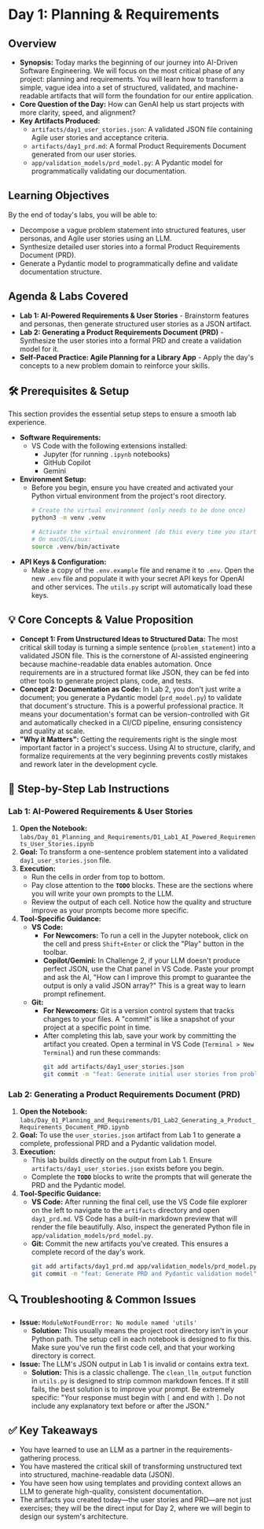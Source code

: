 # Day 1: Planning & Requirements

## Overview

  * **Synopsis:** Today marks the beginning of our journey into AI-Driven Software Engineering. We will focus on the most critical phase of any project: planning and requirements. You will learn how to transform a simple, vague idea into a set of structured, validated, and machine-readable artifacts that will form the foundation for our entire application.
  * **Core Question of the Day:** How can GenAI help us start projects with more clarity, speed, and alignment?
  * **Key Artifacts Produced:**
      * `artifacts/day1_user_stories.json`: A validated JSON file containing Agile user stories and acceptance criteria.
      * `artifacts/day1_prd.md`: A formal Product Requirements Document generated from our user stories.
      * `app/validation_models/prd_model.py`: A Pydantic model for programmatically validating our documentation.

## Learning Objectives

By the end of today's labs, you will be able to:

  * Decompose a vague problem statement into structured features, user personas, and Agile user stories using an LLM.
  * Synthesize detailed user stories into a formal Product Requirements Document (PRD).
  * Generate a Pydantic model to programmatically define and validate documentation structure.

## Agenda & Labs Covered

  * **Lab 1: AI-Powered Requirements & User Stories** - Brainstorm features and personas, then generate structured user stories as a JSON artifact.
  * **Lab 2: Generating a Product Requirements Document (PRD)** - Synthesize the user stories into a formal PRD and create a validation model for it.
  * **Self-Paced Practice: Agile Planning for a Library App** - Apply the day's concepts to a new problem domain to reinforce your skills.

## 🛠️ Prerequisites & Setup

This section provides the essential setup steps to ensure a smooth lab experience.

  * **Software Requirements:**
      * VS Code with the following extensions installed:
          * Jupyter (for running `.ipynb` notebooks)
          * GitHub Copilot
          * Gemini
  * **Environment Setup:**
      * Before you begin, ensure you have created and activated your Python virtual environment from the project's root directory.
        ```bash
        # Create the virtual environment (only needs to be done once)
        python3 -m venv .venv

        # Activate the virtual environment (do this every time you start a new terminal session)
        # On macOS/Linux:
        source .venv/bin/activate
        ```
  * **API Keys & Configuration:**
      * Make a copy of the `.env.example` file and rename it to `.env`. Open the new `.env` file and populate it with your secret API keys for OpenAI and other services. The `utils.py` script will automatically load these keys.

## 💡 Core Concepts & Value Proposition

  * **Concept 1: From Unstructured Ideas to Structured Data:** The most critical skill today is turning a simple sentence (`problem_statement`) into a validated JSON file. This is the cornerstone of AI-assisted engineering because machine-readable data enables automation. Once requirements are in a structured format like JSON, they can be fed into other tools to generate project plans, code, and tests.
  * **Concept 2: Documentation as Code:** In Lab 2, you don't just write a document; you generate a Pydantic model (`prd_model.py`) to validate that document's structure. This is a powerful professional practice. It means your documentation's format can be version-controlled with Git and automatically checked in a CI/CD pipeline, ensuring consistency and quality at scale.
  * **"Why it Matters":** Getting the requirements right is the single most important factor in a project's success. Using AI to structure, clarify, and formalize requirements at the very beginning prevents costly mistakes and rework later in the development cycle.

## 🚀 Step-by-Step Lab Instructions

### Lab 1: AI-Powered Requirements & User Stories

1.  **Open the Notebook:** `labs/Day_01_Planning_and_Requirements/D1_Lab1_AI_Powered_Requirements_User_Stories.ipynb`
2.  **Goal:** To transform a one-sentence problem statement into a validated `day1_user_stories.json` file.
3.  **Execution:**
      * Run the cells in order from top to bottom.
      * Pay close attention to the **`TODO`** blocks. These are the sections where you will write your own prompts to the LLM.
      * Review the output of each cell. Notice how the quality and structure improve as your prompts become more specific.
4.  **Tool-Specific Guidance:**
      * **VS Code:**
          * **For Newcomers:** To run a cell in the Jupyter notebook, click on the cell and press `Shift+Enter` or click the "Play" button in the toolbar.
          * **Copilot/Gemini:** In Challenge 2, if your LLM doesn't produce perfect JSON, use the Chat panel in VS Code. Paste your prompt and ask the AI, "How can I improve this prompt to guarantee the output is only a valid JSON array?" This is a great way to learn prompt refinement.
      * **Git:**
          * **For Newcomers:** Git is a version control system that tracks changes to your files. A "commit" is like a snapshot of your project at a specific point in time.
          * After completing this lab, save your work by committing the artifact you created. Open a terminal in VS Code (`Terminal > New Terminal`) and run these commands:
            ```bash
            git add artifacts/day1_user_stories.json
            git commit -m "feat: Generate initial user stories from problem statement"
            ```

### Lab 2: Generating a Product Requirements Document (PRD)

1.  **Open the Notebook:** `labs/Day_01_Planning_and_Requirements/D1_Lab2_Generating_a_Product_Requirements_Document_PRD.ipynb`
2.  **Goal:** To use the `user_stories.json` artifact from Lab 1 to generate a complete, professional PRD and a Pydantic validation model.
3.  **Execution:**
      * This lab builds directly on the output from Lab 1. Ensure `artifacts/day1_user_stories.json` exists before you begin.
      * Complete the **`TODO`** blocks to write the prompts that will generate the PRD and the Pydantic model.
4.  **Tool-Specific Guidance:**
      * **VS Code:** After running the final cell, use the VS Code file explorer on the left to navigate to the `artifacts` directory and open `day1_prd.md`. VS Code has a built-in markdown preview that will render the file beautifully. Also, inspect the generated Python file in `app/validation_models/prd_model.py`.
      * **Git:** Commit the new artifacts you've created. This ensures a complete record of the day's work.
        ```bash
        git add artifacts/day1_prd.md app/validation_models/prd_model.py
        git commit -m "feat: Generate PRD and Pydantic validation model"
        ```

## 🔍 Troubleshooting & Common Issues

  * **Issue:** `ModuleNotFoundError: No module named 'utils'`
      * **Solution:** This usually means the project root directory isn't in your Python path. The setup cell in each notebook is designed to fix this. Make sure you've run the first code cell, and that your working directory is correct.
  * **Issue:** The LLM's JSON output in Lab 1 is invalid or contains extra text.
      * **Solution:** This is a classic challenge. The `clean_llm_output` function in `utils.py` is designed to strip common markdown fences. If it still fails, the best solution is to improve your prompt. Be extremely specific: "Your response must begin with `[` and end with `]`. Do not include any explanatory text before or after the JSON."

## ✅ Key Takeaways

  * You have learned to use an LLM as a partner in the requirements-gathering process.
  * You have mastered the critical skill of transforming unstructured text into structured, machine-readable data (JSON).
  * You have seen how using templates and providing context allows an LLM to generate high-quality, consistent documentation.
  * The artifacts you created today—the user stories and PRD—are not just exercises; they will be the direct input for Day 2, where we will begin to design our system's architecture.